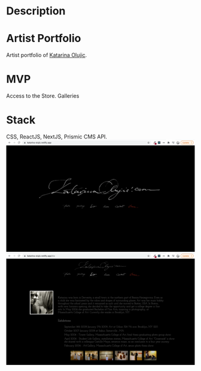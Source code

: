 # Description
# Artist Portfolio

Artist portfolio of [Katarina Olujic](https://katarina-olujic.netlify.app/).

# MVP

Access to the Store. Galleries

# Stack

CSS, ReactJS, NextJS, Prismic CMS API.
![](ko1.png)
![](ko2.png)


